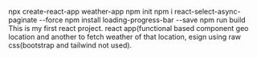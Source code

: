 npx create-react-app weather-app
npm init
npm i react-select-async-paginate --force
npm install loading-progress-bar --save
npm run build
This is my first react project.
react app(functional based component geo location and another to fetch weather of that location, esign using raw css(bootstrap and tailwind not used).
